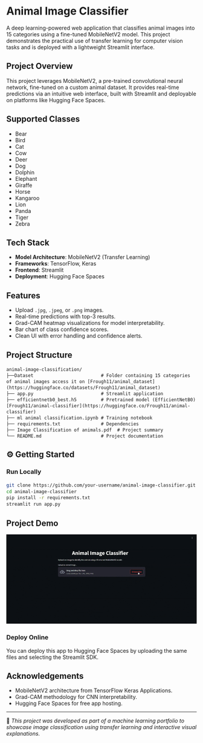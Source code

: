 # Animal Image Classifier

A deep learning-powered web application that classifies animal images into 15 categories using a fine-tuned MobileNetV2 model. This project demonstrates the practical use of transfer learning for computer vision tasks and is deployed with a lightweight Streamlit interface.

## Project Overview
This project leverages MobileNetV2, a pre-trained convolutional neural network, fine-tuned on a custom animal dataset. It provides real-time predictions via an intuitive web interface, built with Streamlit and deployable on platforms like Hugging Face Spaces.

## Supported Classes
- Bear
- Bird 
- Cat
- Cow
- Deer 
- Dog
- Dolphin
- Elephant
- Giraffe
- Horse
- Kangaroo
- Lion
- Panda
- Tiger
- Zebra

## Tech Stack
- **Model Architecture**: MobileNetV2 (Transfer Learning)
- **Frameworks**: TensorFlow, Keras
- **Frontend**: Streamlit
- **Deployment**: Hugging Face Spaces 

## Features
- Upload `.jpg`, `.jpeg`, or `.png` images.
- Real-time predictions with top-3 results.
- Grad-CAM heatmap visualizations for model interpretability.
- Bar chart of class confidence scores.
- Clean UI with error handling and confidence alerts.

## Project Structure

```
animal-image-classification/
├──Dataset                         # Folder containing 15 categories of animal images access it on [Frough11/animal_dataset](https://huggingface.co/datasets/Frough11/animal_dataset)
├── app.py                         # Streamlit application
├── efficientnetb0_best.h5         # Pretrained model (EfficientNetB0)[Frough11/animal-classifier](https://huggingface.co/Frough11/animal-classifier)
├── ml animal classification.ipynb # Training notebook
├── requirements.txt               # Dependencies
├── Image Classification of animals.pdf  # Project summary
└── README.md                      # Project documentation
```


## ⚙️ Getting Started

### Run Locally

```bash
git clone https://github.com/your-username/animal-image-classifier.git
cd animal-image-classifier
pip install -r requirements.txt
streamlit run app.py
```

## Project Demo

![Demo](readme_resources/demo.gif)

### Deploy Online
You can deploy this app to Hugging Face Spaces by uploading the same files and selecting the Streamlit SDK.

## Acknowledgements
- MobileNetV2 architecture from TensorFlow Keras Applications.
- Grad-CAM methodology for CNN interpretability.
- Hugging Face Spaces for free app hosting.

---

📌 *This project was developed as part of a machine learning portfolio to showcase image classification using transfer learning and interactive visual explanations.*
